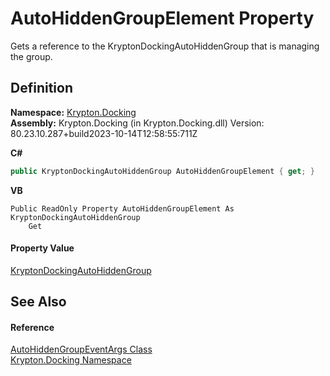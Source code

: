 # AutoHiddenGroupElement Property


Gets a reference to the KryptonDockingAutoHiddenGroup that is managing the group.



## Definition
**Namespace:** <a href="98399376-cf41-9454-4b4d-4fab2ca20bc7.md">Krypton.Docking</a>  
**Assembly:** Krypton.Docking (in Krypton.Docking.dll) Version: 80.23.10.287+build2023-10-14T12:58:55:711Z

**C#**
``` C#
public KryptonDockingAutoHiddenGroup AutoHiddenGroupElement { get; }
```
**VB**
``` VB
Public ReadOnly Property AutoHiddenGroupElement As KryptonDockingAutoHiddenGroup
	Get
```



#### Property Value
<a href="25a33b82-534c-8a16-e110-8e936aee3352.md">KryptonDockingAutoHiddenGroup</a>

## See Also


#### Reference
<a href="81f757d8-e84e-7273-5c72-06492404c94f.md">AutoHiddenGroupEventArgs Class</a>  
<a href="98399376-cf41-9454-4b4d-4fab2ca20bc7.md">Krypton.Docking Namespace</a>  
